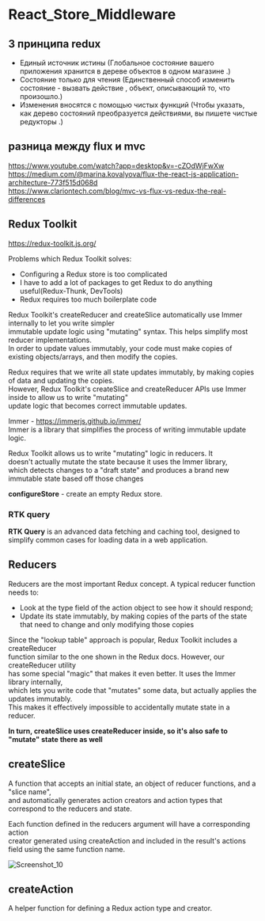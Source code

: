 # React_Store_Middleware

## 3 принципа redux   

-  Единый источник истины (Глобальное состояние вашего приложения хранится в дереве объектов в одном магазине .)  
-  Состояние только для чтения (Единственный способ изменить состояние - вызвать действие , объект, описывающий то, что произошло.)  
-  Изменения вносятся с помощью чистых функций (Чтобы указать, как дерево состояний преобразуется действиями, вы пишете чистые редукторы .)  
 
## разница между  flux  и mvc  

https://www.youtube.com/watch?app=desktop&v=-cZOdWjFwXw  
https://medium.com/@marina.kovalyova/flux-the-react-js-application-architecture-773f515d068d  
https://www.clariontech.com/blog/mvc-vs-flux-vs-redux-the-real-differences

## Redux Toolkit  

https://redux-toolkit.js.org/

Problems which Redux Toolkit solves:  
- Configuring a Redux store is too complicated  
- I have to add a lot of packages to get Redux to do anything useful(Redux-Thunk, DevTools)  
- Redux requires too much boilerplate code            

Redux Toolkit's createReducer and createSlice automatically use Immer internally to let you write simpler  
immutable update logic using "mutating" syntax. This helps simplify most reducer implementations.  
In order to update values immutably, your code must make copies of existing objects/arrays, and then modify the copies. 

Redux requires that we write all state updates immutably, by making copies of data and updating the copies.  
However, Redux Toolkit's createSlice and createReducer APIs use Immer inside to allow us to write "mutating"  
update logic that becomes correct immutable updates.  

Immer - https://immerjs.github.io/immer/  
Immer is a library that simplifies the process of writing immutable update logic.

Redux Toolkit allows us to write "mutating" logic in reducers. It  
doesn't actually mutate the state because it uses the Immer library,  
which detects changes to a "draft state" and produces a brand new  
immutable state based off those changes

**configureStore** - create an empty Redux store.

### RTK query  

**RTK Query** is an advanced data fetching and caching tool, designed to simplify common cases for loading data in a web application.

## Reducers  

Reducers are the most important Redux concept. A typical reducer function needs to:  
- Look at the type field of the action object to see how it should respond;  
- Update its state immutably, by making copies of the parts of the state that need to change and only modifying those copies

Since the "lookup table" approach is popular, Redux Toolkit includes a createReducer  
function similar to the one shown in the Redux docs. However, our createReducer utility  
has some special "magic" that makes it even better. It uses the Immer library internally,  
which lets you write code that "mutates" some data, but actually applies the updates immutably.  
This makes it effectively impossible to accidentally mutate state in a reducer.

**In turn, createSlice uses createReducer inside, so it's also safe to "mutate" state there as well**

## createSlice  

A function that accepts an initial state, an object of reducer functions, and a "slice name",  
and automatically generates action creators and action types that correspond to the reducers and state.  

Each function defined in the reducers argument will have a corresponding action  
creator generated using createAction and included in the result's actions field using the same function name.

![Screenshot_10](https://user-images.githubusercontent.com/66359081/160347852-88bd287a-84c4-4fb1-9258-4b63041fe5e0.png)

## createAction

A helper function for defining a Redux action type and creator.  




